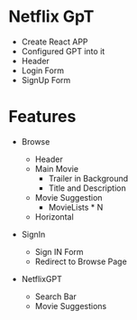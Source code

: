 # Netflix GpT
- Create React APP
- Configured GPT into it
- Header
- Login Form
- SignUp Form

# Features
- Browse
    - Header
    - Main Movie
        - Trailer in Background
        - Title and Description
    - Movie Suggestion
        - MovieLists * N
    - Horizontal

- SignIn
    - Sign IN Form
    - Redirect to Browse Page
- NetflixGPT
    - Search Bar
    - Movie Suggestions

